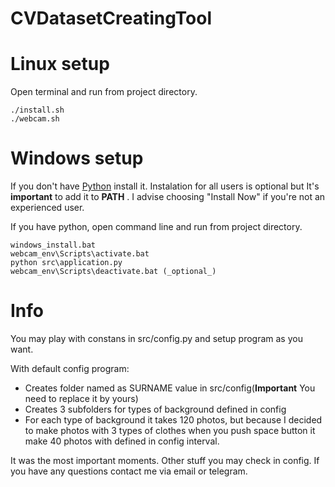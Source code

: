 # CVDatasetCreatingTool
# Linux setup
Open terminal and run from project directory.
```
./install.sh
./webcam.sh
```
# Windows setup
If you don't have [Python](https://www.python.org/downloads/) install it. Instalation for all users is optional but It's __important__ to add it to __PATH__ . I advise choosing "Install Now" if you're not an experienced user.

If you have python, open command line and run from project directory.
```
windows_install.bat
webcam_env\Scripts\activate.bat
python src\application.py
webcam_env\Scripts\deactivate.bat (_optional_)
```

# Info
You may play with constans in src/config.py and setup program as you want.

With default config program:
- Creates folder named as SURNAME value in src/config(__Important__ You need to replace it by yours)
- Creates 3 subfolders for types of background defined in config
- For each type of background it takes 120 photos, but because I decided to make photos with 3 types of clothes when you push space button it make 40 photos with defined in config interval.

It was the most important moments. Other stuff you may check in config. If you have any questions contact me via email or telegram.
